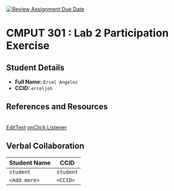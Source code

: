[![Review Assignment Due Date](https://classroom.github.com/assets/deadline-readme-button-22041afd0340ce965d47ae6ef1cefeee28c7c493a6346c4f15d667ab976d596c.svg)](https://classroom.github.com/a/4btn9xaF)
# CMPUT 301 : Lab 2 Participation Exercise

## Student Details

- **Full Name:** `Ercel Angeles`
- **CCID:** `erceljoh`

## References and Resources

[](https://www.youtube.com/watch?v=tZvjSl9dswg)  
[EditText](https://www.youtube.com/watch?v=-Yelywy0idc)
[onClick Listener](https://www.youtube.com/watch?v=fqfv6gOZZhY)

## Verbal Collaboration

| Student Name | CCID      |
| ------------ | --------- |
| `student`    | `student` |
| `<Add more>` | `<CCID>`  |
